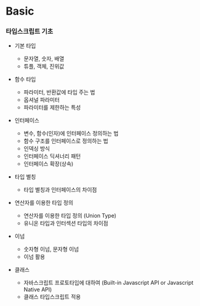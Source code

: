 # Basic
### 타입스크립트 기초

- 기본 타입
  - 문자열, 숫자, 배열
  - 튜플, 객체, 진위값 

- 함수 타입
  - 파라미터, 반환값에 타입 주는 법
  - 옵셔널 파라미터
  - 파라미터를 제한하는 특성

- 인터페이스
  - 변수, 함수(인자)에 인터페이스 정의하는 법
  - 함수 구조를 인터페이스로 정의하는 법
  - 인덱싱 방식
  - 인터페이스 딕셔너리 패턴
  - 인터페이스 확장(상속)

- 타입 별칭
  - 타입 별칭과 인터페이스의 차이점

- 연산자를 이용한 타입 정의
  - 연산자를 이용한 타입 정의 (Union Type)
  - 유니온 타입과 인터섹션 타입의 차이점

- 이넘
  - 숫자형 이넘, 문자형 이넘
  - 이넘 활용

- 클래스 
  - 자바스크립트 프로토타입에 대하여 (Built-in Javascript API or Javascript Native API)
  - 클래스 타입스크립트 적용
